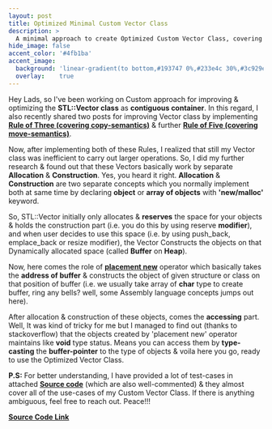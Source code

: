 ```yaml
---
layout: post
title: Optimized Minimal Custom Vector Class
description: >
  A minimal approach to create Optimized Custom Vector Class, covering 'Rule of Five' & implementing the concept of 'Mapping Objects on Dynamically Allocated Buffer'.
hide_image: false
accent_color: '#4fb1ba'
accent_image:
  background: 'linear-gradient(to bottom,#193747 0%,#233e4c 30%,#3c929e 50%,#d5d5d4 70%,#cdccc8 100%)'
  overlay:    true
---
```


Hey Lads, so I've been working on Custom approach for improving & optimizing the **STL::Vector class** as **contiguous container**. In this regard, I also recently shared two posts  for improving Vector class by implementing [**Rule of Three (covering copy-semantics)**](/assets/blog_material/Rule_of_Three.pdf) & further [**Rule of Five (covering move-semantics)**](https://www.internalpointers.com/post/c-rvalue-references-and-move-semantics-beginners).

Now, after implementing both of these Rules, I realized that still my Vector class was inefficient to carry out larger operations. So, I did my further research & found out that these Vectors basically work by separate **Allocation** & **Construction**. Yes, you heard it right. **Allocation** & **Construction** are two separate concepts which you normally implement both at same time by declaring **object** or **array of objects** with **'new/malloc'** keyword.

So, STL::Vector initially only allocates & **reserves** the space for your objects & holds the construction part (i.e. you do this by using reserve **modifier**), and when user decides to use this space (i.e. by using push_back, emplace_back or resize modifier), the Vector Constructs the objects on that Dynamically allocated space (called **Buffer** on **Heap**).

Now, here comes the role of [**placement new**](https://www.geeksforgeeks.org/placement-new-operator-cpp/#:~:text=Placement%20new%20is%20a%20variation,object%20in%20the%20passed%20memory.) operator which basically takes the **address of buffer** & constructs the object of given structure or class on that position of buffer (i.e. we usually take array of **char** type to create buffer, ring any bells? well, some Assembly language concepts jumps out here).

After allocation & construction of these objects, comes the **accessing** part. Well, It was kind of tricky for me but I managed to find out (thanks to stackoverflow) that the objects created by 'placement new' operator maintains like **void** type status. Means you can access them by **type-casting** the **buffer-pointer** to the type of objects & voila here you go, ready to use the Optimized Vector Class.

**P.S:** For better understanding, I have provided a lot of test-cases in attached [**Source code**](/assets/blog_material/Improved_Vector_Class.cpp) (which are also well-commented) & they almost cover all of the use-cases of my Custom Vector Class. If there is anything ambiguous, feel free to reach out. Peace!!!

[**Source Code Link**](/assets/blog_material/Improved_Vector_Class.cpp)
